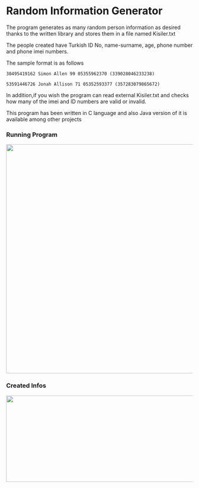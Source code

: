 # Random Information Generator

The program generates as many random person information as desired thanks to the written library and stores them in a file named Kisiler.txt

The people created have Turkish ID No, name-surname, age, phone number and phone imei numbers.

The sample format is as follows

    30495419162 Simon Allen 99 05355962370 (339028046233238)

    53591446726 Jonah Allison 71 05352593377 (357283079865672)

In addition,if you wish the program can read external Kisiler.txt and checks how many of the imei and ID numbers are valid or invalid.

This program has been written in C language and also Java version of it is available among other projects          




### Running Program

<p align="center">
<img src="https://user-images.githubusercontent.com/72643454/194764948-28c7fc36-ea96-4090-8c72-431d0c354f88.JPG" width="508" height="618">
</p>
 
### Created Infos     


<p align="center">
<img src="https://user-images.githubusercontent.com/72643454/194764953-494ff274-0e0d-4dbb-9442-debe754c9f11.png" width="659" height="233">
</p>

